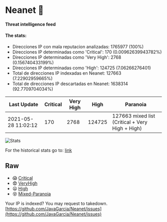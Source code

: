 # Neanet :hocho:
#### Threat intelligence feed
#### The stats:

- Direcciones IP con mala reputacion analizadas: 1765977 (100%)
- Direcciones IP determinadas como 'Critical':  170 (0.00962639943782%)
- Direcciones IP determinadas como 'Very High':  2768 (0.156740433199%)
- Direcciones IP determinadas como 'High':  124725 (7.06266276401)
- Total de direcciones IP indexadas en Neanet:  127663 (7.22902959665%)
- Total de direcciones IP descartadas en Neanet:  1638314 (92.7709704034%)

| Last Update | Critical | Very High | High | Paranoia |
| --- | --- | --- | --- | --- |
| 2021-05-28 11:02:12 | 170 | 2768 | 124725 | 127663 mixed list (Critical + Very High + High)|

![Stats](https://docs.google.com/spreadsheets/d/e/2PACX-1vSnaNMIXVabIpDJjufMlzH7poXnshF3mgd8Is1g9ytUEzVsP5my4Trn8f-xkoLLQ38xpL3HtmUexLo6/pubchart?oid=501124687&format=image)

For the historical stats go to: [link](/stats.csv)
## Raw
- :scream: [Critical](https://raw.githubusercontent.com/JavaGarcia/Neanet/master/blacklists/neanet_critical.txt)
- :fearful: [VeryHigh](https://raw.githubusercontent.com/JavaGarcia/Neanet/master/blacklists/neanet_veryHigh.txtt)
- :frowning: [High](https://raw.githubusercontent.com/JavaGarcia/Neanet/master/blacklists/neanet_high.txt)
- :dizzy_face: [Mixed-Paranoia](https://raw.githubusercontent.com/JavaGarcia/Neanet/master/blacklists/neanet_all.txt)


Your IP is indexed? You may request to takedown. [https://github.com/JavaGarcia/Neanet/issues](https://github.com/JavaGarcia/Neanet/issues)





































































































































































































































































































































































































































































































































































































































































































































































































































































































































































































































































































































































































































































































































































































































































































































































































































































































































































































































































































































































































































































































































































































































































































































































































































































































































































































































































































































































































































































































































































































































































































































































































































































































































































































































































































































































































































































































































































































































































































































































































































































































































































































































































































































































































































































































































































































































































































































































































































































































































































































































































































































































































































































































































































































































































































































































































































































































































































































































































































































































































































































































































































































































































































































































































































































































































































































































































































































































































































































